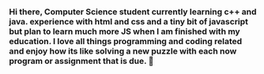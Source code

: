 ### Hi there, Computer Science student currently learning c++ and java. experience with html and css and a tiny bit of javascript but plan to learn much more JS when I am finished with my education. I love all things programming and coding related and enjoy how its like solving a new puzzle with each now program or assignment that is due. 👋

<!--
**RyanZurrin/RyanZurrin** is a ✨ _special_ ✨ repository because its `README.md` (this file) appears on your GitHub profile.

Here are some ideas to get you started:

- 🔭 I’m currently working on ...
- 🌱 I’m currently learning ...
- 👯 I’m looking to collaborate on ...
- 🤔 I’m looking for help with ...
- 💬 Ask me about ...
- 📫 How to reach me: ...
- 😄 Pronouns: ...
- ⚡ Fun fact: ...
-->
